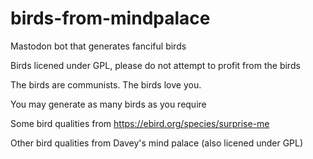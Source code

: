 # birds-from-mindpalace

Mastodon bot that generates fanciful birds

Birds licened under GPL, please do not attempt to profit from the birds

The birds are communists. The birds love you.

You may generate as many birds as you require

Some bird qualities from https://ebird.org/species/surprise-me

Other bird qualities from Davey's mind palace (also licened under GPL)
